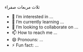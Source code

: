 ثلاث مربعات صفراء
- 👀 I’m interested in ...
- 🌱 I’m currently learning ...
- 💞️ I’m looking to collaborate on ...
- 📫 How to reach me ...
- 😄 Pronouns: ...
- ⚡ Fun fact: ...

<!---
Latifabenali/Latifabenali is a ✨ special ✨ repository because its `README.md` (this file) appears on your GitHub profile.
You can click the Preview link to take a look at your changes.
--->
